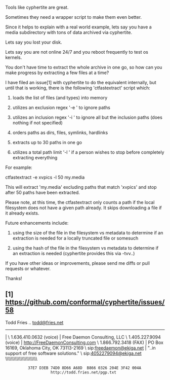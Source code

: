 Tools like cyphertite are great.

Sometimes they need a wrapper script to make them even better.

Since it helps to explain with a real world example, lets say you have a
media subdirectory with tons of data archived via cyphertite.

Lets say you lost your disk.

Lets say you are not online 24/7 and you reboot frequently to test os
kernels.

You don't have time to extract the whole archive in one go, so how can
you make progress by extracting a few files at a time?

I have filed an issue[1] with cyphertite to do the equivalent
internally, but until that is working, there is the following
'ctfastextract' script which:

1) loads the list of files (and types) into memory

2) utilizes an exclusion regex '-e <regex>' to ignore paths

3) utilizes an inclusion regex '-i <regex>' to ignore all but the inclusion paths (does nothing if not specified)

4) orders paths as dirs, files, symlinks, hardlinks

5) extracts up to 30 paths in one go

6) utilizes a total path limit '-l <count>' if a person wishes to stop
   before completely extracting everything

For example:

  ctfastextract -e xvpics -l 50 my.media

This will extract 'my.media' excluding paths that match 'xvpics' and stop
after 50 paths have been extracted.

Please note, at this time, the ctfastextract only counts a path if the local
filesystem does not have a given path already.  It skips downloading a file
if it already exists.

Future enhancements include:

1) using the size of the file in the filesystem vs metadata to determine if an
   extraction is needed for a locally truncated file or somesuch

2) using the hash of the file in the filesystem vs metadata to determine if an
   extraction is needed (cyphertite provides this via -tvv..)

If you have other ideas or improvements, please send me diffs or pull
requests or whatever.

Thanks!

[1] https://github.com/conformal/cyphertite/issues/58
-- 
Todd Fries .. todd@fries.net

 ____________________________________________
|                                            \  1.636.410.0632 (voice)
| Free Daemon Consulting, LLC                \  1.405.227.9094 (voice)
| http://FreeDaemonConsulting.com            \  1.866.792.3418 (FAX)
| PO Box 16169, Oklahoma City, OK 73113-2169 \  sip:freedaemon@ekiga.net
| "..in support of free software solutions." \  sip:4052279094@ekiga.net
 \\\\\\\\\\\\\\\\\\\\\\\\\\\\\\\\\\\\\\\\\\\\\
                                                 
              37E7 D3EB 74D0 8D66 A68D  B866 0326 204E 3F42 004A
                        http://todd.fries.net/pgp.txt
